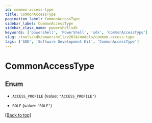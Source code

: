 ```yaml
---
id: common-access-type
title: CommonAccessType
pagination_label: CommonAccessType
sidebar_label: CommonAccessType
sidebar_class_name: powershellsdk
keywords: ['powershell', 'PowerShell', 'sdk', 'CommonAccessType'] 
slug: /tools/sdk/powershell/v2024/models/common-access-type
tags: ['SDK', 'Software Development Kit', 'CommonAccessType']
---
```



# CommonAccessType

## Enum


* `ACCESS_PROFILE` (value: `"ACCESS_PROFILE"`)

* `ROLE` (value: `"ROLE"`)


[[Back to top]](#) 

